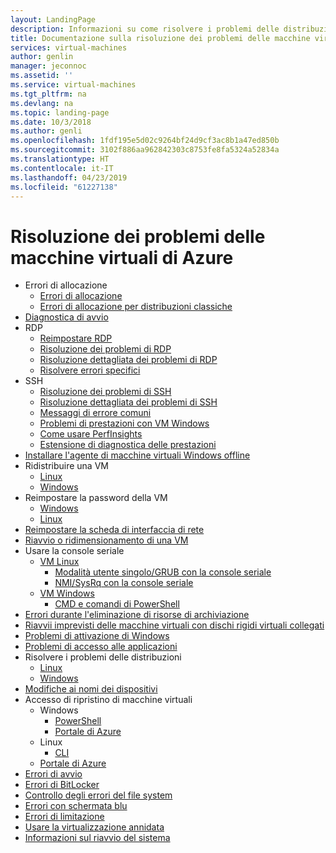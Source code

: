 ```yaml
---
layout: LandingPage
description: Informazioni su come risolvere i problemi delle distribuzioni di macchine virtuali.
title: Documentazione sulla risoluzione dei problemi delle macchine virtuali di Azure | Microsoft Docs
services: virtual-machines
author: genlin
manager: jeconnoc
ms.assetid: ''
ms.service: virtual-machines
ms.tgt_pltfrm: na
ms.devlang: na
ms.topic: landing-page
ms.date: 10/3/2018
ms.author: genli
ms.openlocfilehash: 1fdf195e5d02c9264bf24d9cf3ac8b1a47ed850b
ms.sourcegitcommit: 3102f886aa962842303c8753fe8fa5324a52834a
ms.translationtype: HT
ms.contentlocale: it-IT
ms.lasthandoff: 04/23/2019
ms.locfileid: "61227138"
---
```

# <a name="troubleshooting-azure-virtual-machines"></a>Risoluzione dei problemi delle macchine virtuali di Azure

- Errori di allocazione
    - [Errori di allocazione](allocation-failure.md)
    - [Errori di allocazione per distribuzioni classiche](allocation-failure-classic.md)
- [Diagnostica di avvio](boot-diagnostics.md)
- RDP
    - [Reimpostare RDP](reset-rdp.md)
    - [Risoluzione dei problemi di RDP](troubleshoot-rdp-connection.md)
    - [Risoluzione dettagliata dei problemi di RDP](detailed-troubleshoot-rdp.md)
    - [Risolvere errori specifici ](troubleshoot-specific-rdp-errors.md)
- SSH 
    - [Risoluzione dei problemi di SSH](troubleshoot-ssh-connection.md)
    - [Risoluzione dettagliata dei problemi di SSH](detailed-troubleshoot-ssh-connection.md)
    - [Messaggi di errore comuni](error-messages.md)
    - [ Problemi di prestazioni con VM Windows](performance-diagnostics.md  )
    - [Come usare PerfInsights](how-to-use-perfInsights.md)
    - [Estensione di diagnostica delle prestazioni](performance-diagnostics-vm-extension.md)
- [ Installare l'agente di macchine virtuali Windows offline](install-vm-agent-offline.md)
- Ridistribuire una VM
    - [Linux](redeploy-to-new-node-linux.md)
    - [Windows](redeploy-to-new-node-windows.md)
- Reimpostare la password della VM
    - [Windows](reset-local-password-without-agent.md)
    - [Linux](reset-password.md)
- [Reimpostare la scheda di interfaccia di rete](reset-network-interface.md)
- [Riavvio o ridimensionamento di una VM](restart-resize-error-troubleshooting.md)
- Usare la console seriale
    - [VM Linux](serial-console-linux.md)
        - [Modalità utente singolo/GRUB con la console seriale](serial-console-grub-single-user-mode.md)
        - [NMI/SysRq con la console seriale](serial-console-nmi-sysrq.md)
    - [VM Windows](serial-console-windows.md)
        - [CMD e comandi di PowerShell](serial-console-cmd-ps-commands.md)
- [Errori durante l'eliminazione di risorse di archiviazione](storage-resource-deletion-errors.md      )
- [Riavvii imprevisti delle macchine virtuali con dischi rigidi virtuali collegati](unexpected-reboots-attached-vhds.md)
- [Problemi di attivazione di Windows](troubleshoot-activation-problems.md)
- [Problemi di accesso alle applicazioni](troubleshoot-app-connection.md)
- Risolvere i problemi delle distribuzioni
    - [Linux](troubleshoot-deploy-vm-linux.md)
    - [Windows](troubleshoot-deploy-vm-windows.md)
- [Modifiche ai nomi dei dispositivi](troubleshoot-device-names-problems.md)
- Accesso di ripristino di macchine virtuali
    - Windows
        - [PowerShell](troubleshoot-recovery-disks-windows.md)
        - [Portale di Azure](troubleshoot-recovery-disks-portal-windows.md)
    - Linux
        - [CLI](troubleshoot-recovery-disks-linux.md)
    - [Portale di Azure](troubleshoot-recovery-disks-portal-linux.md)
- [Errori di avvio](boot-error-troubleshoot.md)
- [Errori di BitLocker](troubleshoot-bitlocker-boot-error.md)
- [Controllo degli errori del file system](troubleshoot-check-disk-boot-error.md)
- [Errori con schermata blu](troubleshoot-common-blue-screen-error.md)
- [Errori di limitazione](troubleshooting-throttling-errors.md)
- [Usare la virtualizzazione annidata](troubleshoot-vm-by-use-nested-virtualization.md)
- [Informazioni sul riavvio del sistema](understand-vm-reboot.md)

